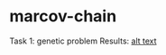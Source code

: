 # marcov-chain
Task 1: genetic problem
Results:
[alt text](screenshots/s1.png "Description goes here")

